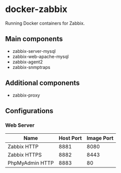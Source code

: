 # docker-zabbix
Running Docker containers for Zabbix.

## Main components
- zabbix-server-mysql
- zabbix-web-apache-mysql
- zabbix-agent2
- zabbix-snmptraps

## Additional components
- zabbix-proxy

## Configurations

### Web Server
|Name|Host Port|Image Port|
|----|---------|----------|
|Zabbix HTTP|8881|8080|
|Zabbix HTTPS|8882|8443|
|PhpMyAdmin HTTP|8883|80|

